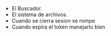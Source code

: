 * El Buscador.
* El sistema de archivos.
* Cuando se cierra sesion se rompe
* Cuando expira el token manejarlo bien